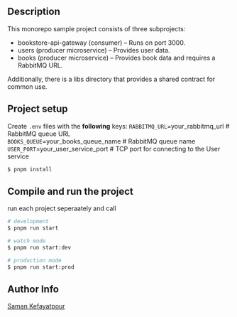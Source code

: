 ## Description
This monorepo sample project consists of three subprojects:
- bookstore-api-gateway (consumer) – Runs on port 3000.
- users (producer microservice) – Provides user data.
- books (producer microservice) – Provides book data and requires a RabbitMQ URL.

Additionally, there is a libs directory that provides a shared contract for common use.

## Project setup
Create `.env` files with the **following** keys:
`RABBITMQ_URL`=your_rabbitmq_url  # RabbitMQ queue URL  
`BOOKS_QUEUE`=your_books_queue_name  # RabbitMQ queue name  
`USER_PORT`=your_user_service_port  # TCP port for connecting to the User service  

```bash
$ pnpm install
```

## Compile and run the project
run each project seperaately and call 

```bash
# development
$ pnpm run start

# watch mode
$ pnpm run start:dev

# production mode
$ pnpm run start:prod
```


## Author Info
[Saman Kefayatpour](https://www.linkedin.com/in/samankefayatpour/)
